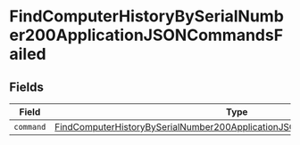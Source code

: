 # FindComputerHistoryBySerialNumber200ApplicationJSONCommandsFailed


## Fields

| Field                                                                                                                                                                           | Type                                                                                                                                                                            | Required                                                                                                                                                                        | Description                                                                                                                                                                     |
| ------------------------------------------------------------------------------------------------------------------------------------------------------------------------------- | ------------------------------------------------------------------------------------------------------------------------------------------------------------------------------- | ------------------------------------------------------------------------------------------------------------------------------------------------------------------------------- | ------------------------------------------------------------------------------------------------------------------------------------------------------------------------------- |
| `command`                                                                                                                                                                       | [FindComputerHistoryBySerialNumber200ApplicationJSONCommandsFailedCommand](../../models/operations/findcomputerhistorybyserialnumber200applicationjsoncommandsfailedcommand.md) | :heavy_minus_sign:                                                                                                                                                              | N/A                                                                                                                                                                             |